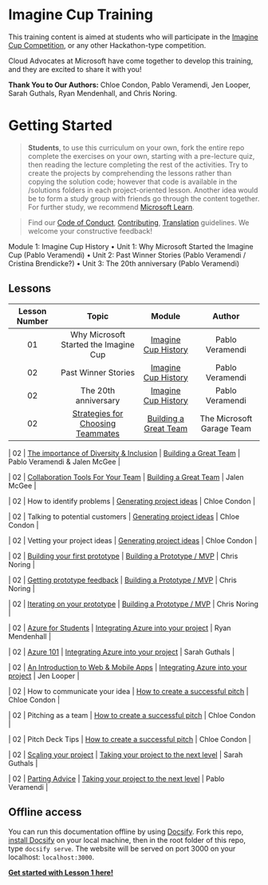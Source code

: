 # Imagine Cup Training

This training content is aimed at students who will participate in the [Imagine Cup Competition](https://imaginecup.microsoft.com/en-us/Events), or any other Hackathon-type competition. 

Cloud Advocates at Microsoft have come together to develop this training, and they are excited to share it with you!

**Thank You to Our Authors:** Chloe Condon, Pablo Veramendi, Jen Looper, Sarah Guthals, Ryan Mendenhall, and Chris Noring. 

# Getting Started

> **Students**, to use this curriculum on your own, fork the entire repo  complete the exercises on your own, starting with a pre-lecture quiz, then reading the lecture  completing the rest of the activities. Try to create the projects by comprehending the lessons rather than copying the solution code; however that code is available in the /solutions folders in each project-oriented lesson. Another idea would be to form a study group with friends  go through the content together. For further study, we recommend [Microsoft Learn](https://docs.microsoft.com/en-us/users/jenlooper-2911/collections/qprpajyoy3x0g7?WT.mc_id=academic-40229-cxa).

<!--[![Promo video](screenshot.png)]( "Promo video")

> 🎥 Click the image above for a video about the project  the folks who created it!-->

> Find our [Code of Conduct](CODE_OF_CONDUCT.md), [Contributing](CONTRIBUTING.md),  [Translation](TRANSLATIONS.md) guidelines. We welcome your constructive feedback!
>

Module 1: Imagine Cup History
•	Unit 1: Why Microsoft Started the Imagine Cup (Pablo Veramendi)
•	Unit 2: Past Winner Stories (Pablo Veramendi / Cristina Brendicke?) 
•	Unit 3: The 20th anniversary (Pablo Veramendi)

## Lessons

| Lesson Number | Topic | Module | Author |
| :-----------: | :---: | :----: | :----: | 
| 01 | Why Microsoft Started the Imagine Cup | [Imagine Cup History](1-Introduction/README.md) | Pablo Veramendi |
| 02 | Past Winner Stories | [Imagine Cup History](1-Introduction/README.md) | Pablo Veramendi |
| 02 | The 20th anniversary | [Imagine Cup History](1-Introduction/README.md) | Pablo Veramendi |
| 02 | [Strategies for Choosing Teammates]((https://github.com/microsoft/ImagineCup/tree/main/2-Building-a-Team/1.%20Strategies%20for%20choosing%20teammates%20that%20are%20right%20for%20you)) | [Building a Great Team](https://github.com/microsoft/ImagineCup/tree/main/2-Building-a-Team) | The Microsoft Garage Team|

| 02 | [The importance of Diversity & Inclusion](https://github.com/microsoft/ImagineCup/tree/main/2-Building-a-Team/2.%20The%20importance%20of%20Team%20Diversity%20%26%20Inclusion)  | [Building a Great Team](https://github.com/microsoft/ImagineCup/tree/main/2-Building-a-Team) | Pablo Veramendi & Jalen McGee |

| 02 | [Collaboration Tools For Your Team](https://github.com/microsoft/ImagineCup/tree/main/2-Building-a-Team/3.%20Collaboration%20Tools%20for%20Your%20Team) | [Building a Great Team](https://github.com/microsoft/ImagineCup/tree/main/2-Building-a-Team) | Jalen McGee |

| 02 | How to identify problems | [Generating project ideas](1-Introduction/README.md) | Chloe Condon |

| 02 | Talking to potential customers  | [Generating project ideas](1-Introduction/README.md) | Chloe Condon |

| 02 | Vetting your project ideas | [Generating project ideas](1-Introduction/README.md) | Chloe Condon |

| 02 | [Building your first prototype](https://github.com/microsoft/ImagineCup/tree/main/4-Building-A-Prototype/1.%20Building%20your%20first%20prototype)  | [Building a Prototype / MVP](https://github.com/microsoft/ImagineCup/tree/main/4-Building-A-Prototype) | Chris Noring |

| 02 | [Getting prototype feedback](https://github.com/microsoft/ImagineCup/tree/main/4-Building-A-Prototype/2.%20Getting%20prototype%20feedback) | [Building a Prototype / MVP](https://github.com/microsoft/ImagineCup/tree/main/4-Building-A-Prototype) | Chris Noring |

| 02 | [Iterating on your prototype](https://github.com/microsoft/ImagineCup/tree/main/4-Building-A-Prototype/3.%20Iterating%20on%20your%20prototype) | [Building a Prototype / MVP](https://github.com/microsoft/ImagineCup/tree/main/4-Building-A-Prototype) | Chris Noring |

| 02 | [Azure for Students](https://github.com/microsoft/ImagineCup/tree/main/5-Integrating-Azure/1.%20Azure%20for%20Students) | [Integrating Azure into your project](https://github.com/microsoft/ImagineCup/tree/main/5-Integrating-Azure) | Ryan Mendenhall |

| 02 | [Azure 101](https://github.com/microsoft/ImagineCup/tree/main/5-Integrating-Azure/2.%20Azure%20101) | [Integrating Azure into your project](https://github.com/microsoft/ImagineCup/tree/main/5-Integrating-Azure) | Sarah Guthals |

| 02 | [An Introduction to Web & Mobile Apps](https://github.com/microsoft/ImagineCup/tree/main/5-Integrating-Azure/3.%20An%20Intro%20to%20Azure%20Web%20%26%20Mobile%20Apps) | [Integrating Azure into your project](https://github.com/microsoft/ImagineCup/tree/main/5-Integrating-Azure) | Jen Looper |

| 02 | How to communicate your idea | [How to create a successful pitch](1-Introduction/README.md) | Chloe Condon |

| 02 | Pitching as a team | [How to create a successful pitch](1-Introduction/README.md) | Chloe Condon |

| 02 | Pitch Deck Tips  | [How to create a successful pitch](1-Introduction/README.md) | Chloe Condon |

| 02 | [Scaling your project](https://github.com/microsoft/ImagineCup/tree/main/7-Next-Level/1.%20Scaling%20Your%20Project) | [Taking your project to the next level]() | Sarah Guthals |

| 02 | [Parting Advice](https://github.com/microsoft/ImagineCup/tree/main/7-Next-Level/2.%20Parting%20Words%20%26%20Advice) | [Taking your project to the next level](https://github.com/microsoft/ImagineCup/tree/main/7-Next-Level) | Pablo Veramendi |

## Offline access

You can run this documentation offline by using [Docsify](https://docsify.js.org/#/). Fork this repo, [install Docsify](https://docsify.js.org/#/quickstart) on your local machine,  then in the root folder of this repo, type `docsify serve`. The website will be served on port 3000 on your localhost: `localhost:3000`.


[**Get started with Lesson 1 here!**](https://github.com/microsoft/ImagineCup/tree/main/1-History-of-Imagine-Cup/1)
